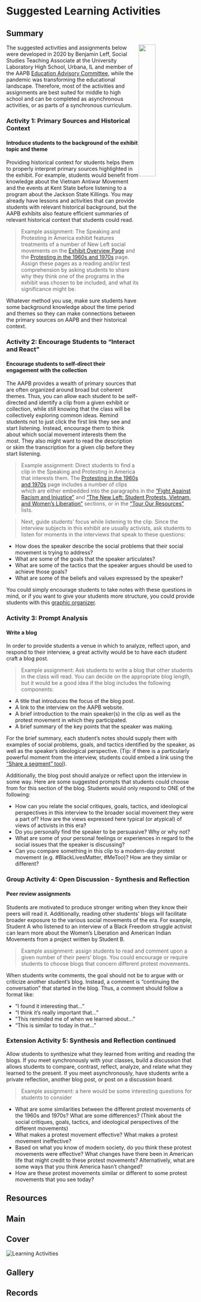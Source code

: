 # Suggested Learning Activities

## Summary

<img src="https://s3.amazonaws.com/americanarchive.org/exhibits/first-amendment/learning_activities.png" style="float: right; width: 30%;">

The suggested activities and assignments below were developed in 2020 by Benjamin Leff, Social Studies Teaching Associate at the University Laboratory High School, Urbana, IL and member of the AAPB [Education Advisory Committee](https://americanarchive.org/about-the-american-archive/advisory-committees), while the pandemic was transforming the educational landscape. Therefore, most of the activities and assignments are best suited for middle to high school and can be completed as asynchronous activities, or as parts of a synchronous curriculum.

### Activity 1: Primary Sources and Historical Context
#### Introduce students to the background of the exhibit topic and theme

Providing historical context for students helps them to properly interpret primary sources highlighted in the exhibit. For example, students would benefit from knowledge about the Vietnam Antiwar Movement and the events at Kent State before listening to a program about the Jackson State Killings. You may already have lessons and activities that can provide students with relevant historical background, but the AAPB exhibits also feature efficient summaries of relevant historical context that students could read.

> Example assignment: The Speaking and Protesting in America exhibit features treatments of a number of New Left social movements on the [Exhibit Overview Page](https://americanarchive.org/exhibits/first-amendment) and the [Protesting in the 1960s and 1970s](https://americanarchive.org/exhibits/first-amendment/protests-60s-70s) page.  Assign these pages as a reading and/or test comprehension by asking students to share why they think one of the programs in the exhibit was chosen to be included, and what its significance might be.

Whatever method you use, make sure students have some background knowledge about the time period and themes so they can make connections between the primary sources on AAPB and their historical context.

### Activity 2: Encourage Students to “Interact and React”
#### Encourage students to self-direct their engagement with the collection
The AAPB provides a wealth of primary sources that are often organized around broad but coherent themes.  Thus, you can allow each student to be self-directed and identify a clip from a given exhibit or collection, while still knowing that the class will be collectively exploring common ideas. Remind students not to just click the first link they see and start listening. Instead, encourage them to think about which social movement interests them the most.  They also might want to read the description or skim the transcription for a given clip before they start listening.

> Example assignment: Direct students to find a clip in the Speaking and Protesting in America that interests them. The [Protesting in the 1960s and 1970s](https://americanarchive.org/exhibits/first-amendment/protests-60s-70s) page includes a number of clips which are either embedded into the paragraphs in the [“Fight Against Racism and Injustice”](https://americanarchive.org/exhibits/first-amendment/protests-60s-70s) and [“The New Left: Student Protests, Vietnam, and Women’s Liberation”](https://americanarchive.org/exhibits/first-amendment/protests-60s-70s) sections, or in the [“Tour Our Resources”](https://americanarchive.org/exhibits/first-amendment/protests-60s-70s) lists. 

> Next, guide students’ focus while listening to the clip. Since the interview subjects in this exhibit are usually activists, ask students to listen for moments in the interviews that speak to these questions:
<div>
  <ul class="override">
    <li class="small-font">How does the speaker describe the social problems that their social movement is trying to address?</li>
    <li class="small-font">What are some of the goals that the speaker articulates?</li>
    <li class="small-font">What are some of the tactics that the speaker argues should be used to achieve those goals?</li>
    <li class="small-font">What are some of the beliefs and values expressed by the speaker?</li>
  </ul>
</div>

You could simply encourage students to take notes with these questions in mind, or if you want to give your students more structure, you could provide students with this [graphic organizer](https://uofi.app.box.com/s/upm38q1eyocrboxmznlxxw4z01fhs396).

### Activity 3: Prompt Analysis
#### Write a blog

In order to provide students a venue in which to analyze, reflect upon, and respond to their interview, a great activity would be to have each student craft a blog post. 

> Example assignment: Ask students to write a blog that other students in the class will read. You can decide on the appropriate blog length, but it would be a good idea if the blog includes the following components:
<div>
  <ul class="override">
    <li class="small-font">A title that introduces the focus of the blog post.</li>
    <li class="small-font">A link to the interview on the AAPB website.</li>
    <li class="small-font">A brief introduction to the main speaker(s) in the clip as well as the protest movement in which they participated.</li>
    <li class="small-font">A brief summary of the key points that the speaker was making.</li>
  </ul>
</div>

For the brief summary, each student’s notes should supply them with examples of social problems, goals, and tactics identified by the speaker, as well as the speaker’s ideological perspective.  (Tip: if there is a particularly powerful moment from the interview, students could embed a link using the 
[“Share a segment” tool](https://blog.americanarchive.org/2020/01/04/new-year-new-features-how-to-share-and-embed-content-from-collections-in-the-aapb/)).

Additionally, the blog post should analyze or reflect upon the interview in some way. Here are some suggested prompts that students could choose from for this section of the blog. Students would only respond to ONE of the following:
<div>
  <ul class="override">
    <li class="small-font">How can you relate the social critiques, goals, tactics, and ideological perspectives in this interview to the broader social movement they were a part of? How are the views expressed here typical (or atypical) of views of activists in this era?</li>
    <li class="small-font">Do you personally find the speaker to be persuasive? Why or why not?</li>
    <li class="small-font">What are some of your personal feelings or experiences in regard to the social issues that the speaker is discussing?</li>
    <li class="small-font">Can you compare something in this clip to a modern-day protest movement (e.g. #BlackLivesMatter, #MeToo)? How are they similar or different?</li>
  </ul>
</div>  

### Group Activity 4: Open Discussion - Synthesis and Reflection
#### Peer review assignments
Students are motivated to produce stronger writing when they know their peers will read it. Additionally, reading other students’ blogs will facilitate broader exposure to the various social movements of the era.  For example, Student A who listened to an interview of a Black Freedom struggle activist can learn more about the Women’s Liberation and American Indian Movements from a project written by Student B.

> Example assignment: assign students to read and comment upon a given number of their peers’ blogs. You could encourage or require students to choose blogs that concern different protest movements.

When students write comments, the goal should not be to argue with or criticize another student’s blog.  Instead, a comment is “continuing the conversation” that started in the blog. Thus, a comment should follow a format like:
<div>
  <ul class="override">
    <li class="small-font">“I found it interesting that…”</li>
    <li class="small-font">“I think it’s really important that…”</li>
    <li class="small-font">"This reminded me of when we learned about…”</li>
    <li class="small-font">“This is similar to today in that…”</li>
  </ul>
</div> 

### Extension Activity 5: Synthesis and Reflection continued

Allow students to synthesize what they learned from writing and reading the blogs. If you meet synchronously with your classes, build a discussion that allows students to compare, contrast, reflect, analyze, and relate what they learned to the present. If you meet asynchronously, have students write a private reflection, another blog post, or post on a discussion board.

> Example assignment: a here would be some interesting questions for students to consider
<div>
  <ul class="override">
    <li class="small-font">What are some similarities between the different protest movements of the 1960s and 1970s?  What are some differences? (Think about the social critiques, goals, tactics, and ideological perspectives of the different movements)</li>
    <li class="small-font">What makes a protest movement effective? What makes a protest movement ineffective?</li>
    <li class="small-font">Based on what you know of modern society, do you think these protest movements were effective?  What changes have there been in American life that might credit to these protest movements? Alternatively, what are some ways that you think America hasn’t changed?</li>
    <li class="small-font">How are these protest movements similar or different to some protest movements that you see today?</li>
  </ul>
</div> 

## Resources

## Main

## Cover
<img title="Learning Activities" alt="Learning Activities" src="https://s3.amazonaws.com/americanarchive.org/exhibits/first-amendment/learning_activities.png">

## Gallery

## Records
